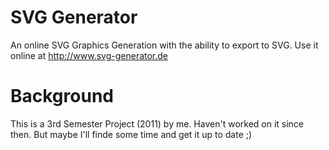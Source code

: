 SVG Generator
=============

An online SVG Graphics Generation with the ability to export to SVG. 
Use it online at http://www.svg-generator.de

Background
==========
This is a 3rd Semester Project (2011) by me. 
Haven't worked on it since then. But maybe I'll finde some time and get it up to date ;)
